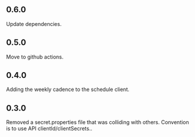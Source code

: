 ## 0.6.0

Update dependencies.

## 0.5.0

Move to github actions.

## 0.4.0

Adding the weekly cadence to the schedule client.

## 0.3.0

Removed a secret.properties file that was colliding with others. Convention is to use API clientId/clientSecrets..

